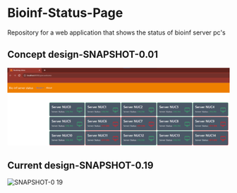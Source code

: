 # Bioinf-Status-Page
Repository for a web application that shows the status of bioinf server pc's

## Concept design-SNAPSHOT-0.01
![Frontpage](demo_design.png "Statuses")


## Current design-SNAPSHOT-0.19

![SNAPSHOT-0 19](https://github.com/MarkStreek/Bioinf-Status-Page/assets/60214213/8c9fdb57-641b-4283-869d-9c078db91b3e)
